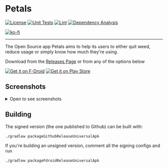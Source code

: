# Petals

[![License](https://img.shields.io/github/license/LeoColman/Petals)](https://github.com/LeoColman/Petals/blob/main/LICENSE)
[![Unit Tests](https://github.com/LeoColman/Petals/actions/workflows/unit-tests.yaml/badge.svg)](https://github.com/LeoColman/Petals/actions/workflows/unit-tests.yaml)
[![Lint](https://github.com/LeoColman/Petals/actions/workflows/lint.yaml/badge.svg)](https://github.com/LeoColman/Petals/actions/workflows/lint.yaml)
[![Dependency Analysis](https://github.com/LeoColman/Petals/actions/workflows/dependency-analysis.yaml/badge.svg)](https://github.com/LeoColman/Petals/actions/workflows/dependency-analysis.yaml)

[![ko-fi](https://ko-fi.com/img/githubbutton_sm.svg)](https://ko-fi.com/K3K62Y2GB)

------

 The Open Source app Petals aims to help its users to either quit weed, reduce usage or simply know how much they're using. 
 
 Download from the [Releases Page](https://github.com/LeoColman/Petals/releases) or from any of the options below
 
 [<img src="https://fdroid.gitlab.io/artwork/badge/get-it-on.png"
     alt="Get it on F-Droid"
     height="80">](https://f-droid.org/packages/br.com.colman.petals/)
 [<img src="https://play.google.com/intl/en_us/badges/static/images/badges/en_badge_web_generic.png"
     alt="Get it on Play Store"
     height="80">](https://play.google.com/store/apps/details?id=br.com.colman.petals)    
    
    
## Screenshots
<details>
<summary>Open to see screenshots</summary>

![](fastlane/metadata/android/en-US/images/phoneScreenshots/1.png)
![](fastlane/metadata/android/en-US/images/phoneScreenshots/2.png)
![](fastlane/metadata/android/en-US/images/phoneScreenshots/3.png)

[More Screenshots](fastlane/metadata/android/en-US/images/phoneScreenshots)

</details>


## Building

The signed version (the one published to Github) can be built with:
```
./gradlew packageGithubReleaseUniversalApk
```

If you're building an unsigned version, comment all the signing configs and run
```
./gradlew packageFdroidReleaseUniversalApk
```
